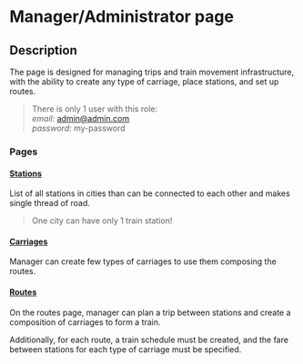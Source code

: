 # Manager/Administrator page

## Description

The page is designed for managing trips and train movement infrastructure, with the ability to create any type of carriage, place stations, and set up routes.

> There is only 1 user with this role:  
> _email:_ admin@admin.com  
> _password:_ my-password

### Pages

#### [Stations](./stations.md)

List of all stations in cities than can be connected to each other and makes single thread of road.

> One city can have only 1 train station!

#### [Carriages](./carriages.md)

Manager can create few types of carriages to use them composing the routes.

#### [Routes](./routes.md)

On the routes page, manager can plan a trip between stations and create a composition of carriages to form a train.

Additionally, for each route, a train schedule must be created, and the fare between stations for each type of carriage must be specified.
